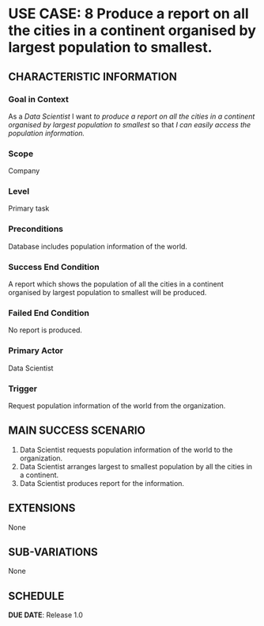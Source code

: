 # USE CASE: 8 Produce a report on all the cities in a continent organised by largest population to smallest.

## CHARACTERISTIC INFORMATION

### Goal in Context

As a *Data Scientist* I want *to produce a report on all the cities in a continent organised by largest population to smallest* so that *I can easily access the population information.*

### Scope

Company

### Level

Primary task

### Preconditions

Database includes population information of the world.

### Success End Condition

A report which shows the population of all the cities in a continent organised by largest population to smallest will be produced.

### Failed End Condition

No report is produced.

### Primary Actor

Data Scientist

### Trigger

Request population information of the world from the organization.

## MAIN SUCCESS SCENARIO

1. Data Scientist requests population information of the world to the organization.
2. Data Scientist arranges largest to smallest population by all the cities in a continent.
3. Data Scientist produces report for the information.

## EXTENSIONS

None

## SUB-VARIATIONS

None

## SCHEDULE

**DUE DATE**: Release 1.0